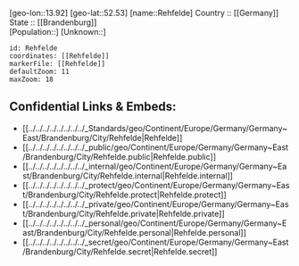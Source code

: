 ﻿---
location: [52.53,13.92] 
mapzoom: [7,12] 
mapmarker: city 
type: City
tags:
- geo/City


SpocWebEntityId: 33679
isDeleted: false
confidential: public

---
[geo-lon::13.92] 
[geo-lat::52.53] 
[name::Rehfelde] 
Country :: [[Germany]]  
State :: [[Brandenburg]]  
[Population::] 
[Unknown::] 


```leaflet
id: Rehfelde
coordinates: [[Rehfelde]] 
markerFile: [[Rehfelde]] 
defaultZoom: 11 
maxZoom: 18
```


## Confidential Links & Embeds: 
- [[../../../../../../../../_Standards/geo/Continent/Europe/Germany/Germany~East/Brandenburg/City/Rehfelde|Rehfelde]] 
- [[../../../../../../../../_public/geo/Continent/Europe/Germany/Germany~East/Brandenburg/City/Rehfelde.public|Rehfelde.public]] 
- [[../../../../../../../../_internal/geo/Continent/Europe/Germany/Germany~East/Brandenburg/City/Rehfelde.internal|Rehfelde.internal]] 
- [[../../../../../../../../_protect/geo/Continent/Europe/Germany/Germany~East/Brandenburg/City/Rehfelde.protect|Rehfelde.protect]] 
- [[../../../../../../../../_private/geo/Continent/Europe/Germany/Germany~East/Brandenburg/City/Rehfelde.private|Rehfelde.private]] 
- [[../../../../../../../../_personal/geo/Continent/Europe/Germany/Germany~East/Brandenburg/City/Rehfelde.personal|Rehfelde.personal]] 
- [[../../../../../../../../_secret/geo/Continent/Europe/Germany/Germany~East/Brandenburg/City/Rehfelde.secret|Rehfelde.secret]] 
